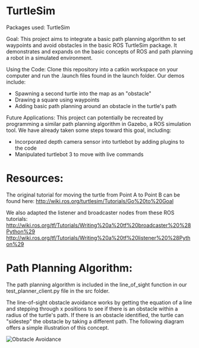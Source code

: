 # TurtleSim

Packages used:
TurtleSim

Goal:
This project aims to integrate a basic path planning algorithm to set waypoints and avoid obstacles in the basic ROS TurtleSim package. It demonstrates and expands on the basic concepts of ROS and path planning a robot in a simulated environment.

Using the Code:
Clone this repository into a catkin workspace on your computer and run the .launch files found in the launch folder. Our demos include:

- Spawning a second turtle into the map as an "obstacle"
- Drawing a square using waypoints
- Adding basic path planning around an obstacle in the turtle's path

Future Applications:
This project can potentially be recreated by programming a similar path planning algorithm in Gazebo, a ROS simulation tool. We have already taken some steps toward this goal, including:

- Incorporated depth camera sensor into turtlebot by adding plugins to the code
- Manipulated turtlebot 3 to move with live commands


# Resources:

The original tutorial for moving the turtle from Point A to Point B can be found here: http://wiki.ros.org/turtlesim/Tutorials/Go%20to%20Goal

We also adapted the listener and broadcaster nodes from these ROS tutorials:
http://wiki.ros.org/tf/Tutorials/Writing%20a%20tf%20broadcaster%20%28Python%29
http://wiki.ros.org/tf/Tutorials/Writing%20a%20tf%20listener%20%28Python%29

# Path Planning Algorithm:
The path planning algorithm is included in the line_of_sight function in our test_planner_client.py file in the src folder.

The line-of-sight obstacle avoidance works by getting the equation of a line and stepping through x positions to see if there is an obstacle within a radius of the turtle's path. If there is an obstacle identified, the turtle can "sidestep" the obstacle by taking a different path. The following diagram offers a simple illustration of this concept.

![Obstacle Avoidance](https://github.com/johnathantran/autotemplogger/blob/master/obstacle_avoidance.png)





